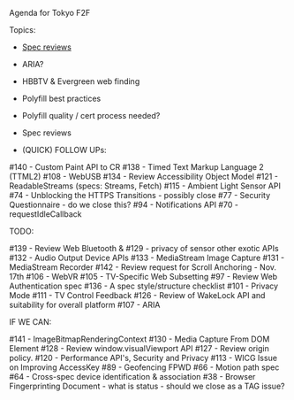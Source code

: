 Agenda for Tokyo F2F

Topics:
 - [Spec reviews](https://github.com/w3ctag/spec-reviews/)
 - ARIA?
 - HBBTV & Evergreen web finding
 - Polyfill best practices
 - Polyfill quality / cert process needed?

 - Spec reviews
  - (QUICK) FOLLOW UPs:

#140 - Custom Paint API to CR
#138 - Timed Text Markup Language 2 (TTML2)
#108 - WebUSB
#134 - Review Accessibility Object Model
#121 - ReadableStreams (specs: Streams, Fetch)
#115 - Ambient Light Sensor API
#74 - Unblocking the HTTPS Transitions - possibly close
#77 - Security Questionnaire - do we close this?
#94 - Notifications API
#70 - requestIdleCallback

TODO:

#139 - Review Web Bluetooth & #129 - privacy of sensor other exotic APIs
#132 - Audio Output Device APIs
#133 - MediaStream Image Capture
#131 - MediaStream Recorder
#142 - Review request for Scroll Anchoring - Nov. 17th
#106 - WebVR
#105 - TV-Specific Web Subsetting
#97 - Review Web Authentication spec
#136 - A spec style/structure checklist
#101 - Privacy Mode
#111 - TV Control Feedback
#126 - Review of WakeLock API and suitability for overall platform
#107 - ARIA

IF WE CAN:

#141 - ImageBitmapRenderingContext
#130 - Media Capture From DOM Element
#128 - Review window.visualViewport API
#127 - Review origin policy.
#120 - Performance API's, Security and Privacy
#113 - WICG Issue on Improving AccessKey
#89 - Geofencing FPWD
#66 - Motion path spec
#64 - Cross-spec device identification & association
#38 - Browser Fingerprinting Document - what is status - should we close as a TAG issue?
